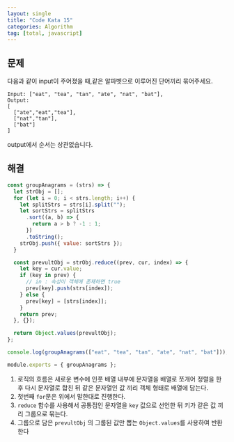 ```yaml
---
layout: single
title: "Code Kata 15"
categories: Algorithm
tag: [total, javascript]
---
```


## 문제

다음과 같이 input이 주어졌을 때,같은 알파벳으로 이루어진 단어끼리 묶어주세요.

```
Input: ["eat", "tea", "tan", "ate", "nat", "bat"],
Output:
[
  ["ate","eat","tea"],
  ["nat","tan"],
  ["bat"]
]
```

output에서 순서는 상관없습니다.

## 해결

```js
const groupAnagrams = (strs) => {
  let strObj = [];
  for (let i = 0; i < strs.length; i++) {
    let splitStrs = strs[i].split("");
    let sortStrs = splitStrs
      .sort((a, b) => {
        return a > b ? -1 : 1;
      })
      .toString();
    strObj.push({ value: sortStrs });
  }

  const prevultObj = strObj.reduce((prev, cur, index) => {
    let key = cur.value;
    if (key in prev) {
      // in : 속성이 객체에 존재하면 true
      prev[key].push(strs[index]);
    } else {
      prev[key] = [strs[index]];
    }
    return prev;
  }, {});

  return Object.values(prevultObj);
};

console.log(groupAnagrams(["eat", "tea", "tan", "ate", "nat", "bat"]));

module.exports = { groupAnagrams };
```

1. 로직의 흐름은 새로운 변수에 인풋 배열 내부에 문자열을 배열로 쪼개어 정렬을 한 후 다시 문자열로 합친 뒤 같은 문자열인 값 끼리 객체 형태로 배열에 담는다.
2. 첫번째 `for`문은 위에서 말한대로 진행한다.
3. `reduce` 함수를 사용해서 공통점인 문자열을 `key` 값으로 선언한 뒤 키가 같은 값 끼리 그룹으로 묶는다.
4. 그룹으로 담은 `prevultObj` 의 그룹된 값만 뽑는 `Object.values`를 사용하여 반환한다
